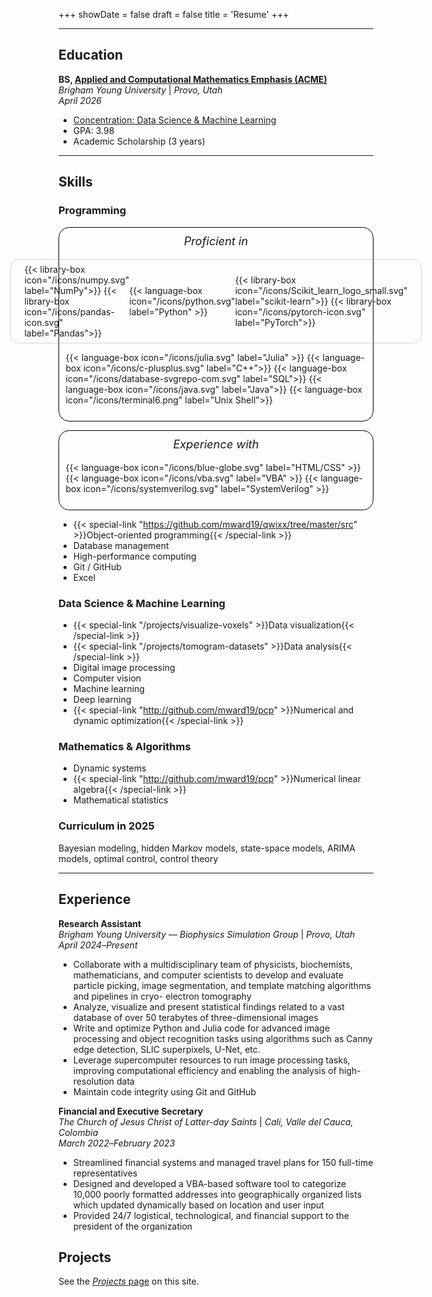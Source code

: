 +++
showDate = false
draft = false
title = 'Resume'
+++

<hr>

## Education

**BS, [Applied and Computational Mathematics Emphasis (ACME)](https://acme.byu.edu)**\
*Brigham Young University* | *Provo, Utah\
April 2026*
- [Concentration: Data Science & Machine Learning](https://acme.byu.edu/data-science-and-machine-learning)
- GPA: 3.98
- Academic Scholarship (3 years)

<hr>

## Skills

### Programming
<div class="tech-box">
    <i style="font-size: 1.3em; margin-bottom: 1em;">Proficient in</i>
    <div style="display: flex; justify-content: center; align-items: center; margin-bottom: 1em; border-color: rgba(150, 150, 150, 0.4); border-style: solid; border-width: 1px; border-radius: 1em; padding: 0.5em 1.5em;">
        <div style="display: flex; flex-wrap: wrap; justify-content: center;">
            {{< library-box icon="/icons/numpy.svg" label="NumPy">}}
            {{< library-box icon="/icons/pandas-icon.svg" label="Pandas">}}
        </div>
        {{< language-box icon="/icons/python.svg" label="Python" >}}
        <div style="display: flex; flex-wrap: wrap; justify-content: center;">
            {{< library-box icon="/icons/Scikit_learn_logo_small.svg" label="scikit-learn">}}
            {{< library-box icon="/icons/pytorch-icon.svg" label="PyTorch">}}
        </div>
    </div>
    <div style="display: flex; flex-wrap: wrap; justify-content: center; margin-bottom: 1em;">
        {{< language-box icon="/icons/julia.svg" label="Julia" >}}
        {{< language-box icon="/icons/c-plusplus.svg" label="C++">}}
        {{< language-box icon="/icons/database-svgrepo-com.svg" label="SQL">}}
        {{< language-box icon="/icons/java.svg" label="Java">}}
        {{< language-box icon="/icons/terminal6.png" label="Unix Shell">}}
    </div>
</div>

<div class="tech-box">
    <i style="font-size: 1.3em; margin-bottom: 1em;">Experience with</i>
    <div style="display: flex; flex-wrap: wrap; margin-bottom: 1em;">
        {{< language-box icon="/icons/blue-globe.svg" label="HTML/CSS" >}}
        {{< language-box icon="/icons/vba.svg" label="VBA" >}}
        {{< language-box icon="/icons/systemverilog.svg" label="SystemVerilog" >}}
    </div>
</div>

<style>
    .tech-box {
        background-color: transparent;
        border-radius: 1.2em;
        border-color: black;
        border-style: solid;
        border-width: 1px;
        padding: 0.75em;
        display: flex;
        flex-direction: column;
        align-items: center;
        margin: 1em 0;
    }
    .dark .tech-box {
        background-color: rgb(80, 80, 100);
        border-width: 0;
    }
</style>

- {{< special-link "https://github.com/mward19/qwixx/tree/master/src" >}}Object-oriented programming{{< /special-link >}}
- Database management
- High-performance computing
- Git / GitHub
- Excel

### Data Science & Machine Learning
- {{< special-link "/projects/visualize-voxels" >}}Data visualization{{< /special-link >}}
- {{< special-link "/projects/tomogram-datasets" >}}Data analysis{{< /special-link >}}
- Digital image processing
- Computer vision
- Machine learning
- Deep learning
- {{< special-link "http://github.com/mward19/pcp" >}}Numerical and dynamic optimization{{< /special-link >}}

### Mathematics & Algorithms
- Dynamic systems
- {{< special-link "http://github.com/mward19/pcp" >}}Numerical linear algebra{{< /special-link >}}
- Mathematical statistics

### Curriculum in 2025
Bayesian modeling, hidden Markov models, state-space models, ARIMA models, optimal control, control theory
<hr>

## Experience
**Research Assistant**\
*Brigham Young University* &mdash; *Biophysics Simulation Group* | *Provo, Utah*\
*April 2024*&ndash;*Present*

- Collaborate with a multidisciplinary team of physicists, biochemists, mathematicians, and computer scientists to
develop and evaluate particle picking, image segmentation, and template matching algorithms and pipelines in cryo-
electron tomography
- Analyze, visualize and present statistical findings related to a vast database of over 50 terabytes of three-dimensional
images
- Write and optimize Python and Julia code for advanced image processing and object recognition tasks using
algorithms such as Canny edge detection, SLIC superpixels, U-Net, etc.
- Leverage supercomputer resources to run image processing tasks, improving computational efficiency and enabling
the analysis of high-resolution data
- Maintain code integrity using Git and GitHub

**Financial and Executive Secretary**\
*The Church of Jesus Christ of Latter-day Saints* | *Cali, Valle del Cauca, Colombia*\
*March 2022*&ndash;*February 2023*

- Streamlined financial systems and managed travel plans for 150 full-time representatives
- Designed and developed a VBA-based software tool to categorize 10,000 poorly formatted addresses into
geographically organized lists which updated dynamically based on location and user input
- Provided 24/7 logistical, technological, and financial support to the president of the organization

## Projects
See the [*Projects* page](/projects) on this site.